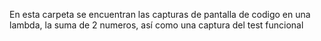 En esta carpeta se encuentran las capturas de pantalla de codigo en una lambda, la suma de 2 numeros, así como una captura del test funcional
